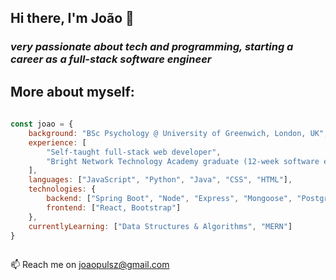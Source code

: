 ## Hi there, I'm João 👋

### *very passionate about tech and programming, starting a career as a full-stack software engineer*

## More about myself:

```javascript
 
const joao = {
    background: "BSc Psychology @ University of Greenwich, London, UK",
    experience: [
        "Self-taught full-stack web developer", 
        "Bright Network Technology Academy graduate (12-week software engineering bootcamp) - received the cohort MVP award"
    ],
    languages: ["JavaScript", "Python", "Java", "CSS", "HTML"],
    technologies: {
        backend: ["Spring Boot", "Node", "Express", "Mongoose", "PostgreSQL", "MongoDB"],
        frontend: ["React, Bootstrap"]
    },
    currentlyLearning: ["Data Structures & Algorithms", "MERN"]
}
         
```

📫 Reach me on joaopulsz@gmail.com

<!--
**joaopulsz/joaopulsz** is a ✨ _special_ ✨ repository because its `README.md` (this file) appears on your GitHub profile.

Here are some ideas to get you started:

- 🔭 I’m currently working on ...
- 🌱 I’m currently learning ...
- 👯 I’m looking to collaborate on ...
- 🤔 I’m looking for help with ...
- 💬 Ask me about ...
- 📫 How to reach me: ...
- 😄 Pronouns: ...
- ⚡ Fun fact: ...
-->
